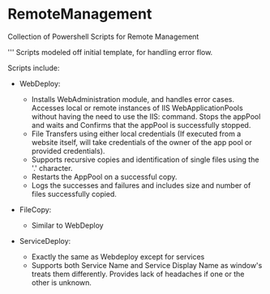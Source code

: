 # RemoteManagement
Collection of Powershell Scripts for Remote Management

'''
Scripts modeled off initial template, for handling error flow. 

Scripts include:
  - WebDeploy: 
      - Installs WebAdministration module, and handles error cases. Accesses local or remote instances of IIS WebApplicationPools without        having the need to use the IIS: command. Stops the appPool and waits and Confirms that the appPool is successfully stopped.
      - File Transfers using either local credentials (If executed from a website itself, will take credentials of the owner of the app          pool or provided credentials). 
      - Supports recursive copies and identification of single files using the '.' character.
      - Restarts the AppPool on a successful copy. 
      - Logs the successes and failures and includes size and number of files successfully copied.
      
  - FileCopy:
      - Similar to WebDeploy
  - ServiceDeploy:
     - Exactly the same as Webdeploy except for services
     - Supports both Service Name and Service Display Name as window's treats them differently. Provides lack of headaches if one or the          other is unknown.
 ``` 
      
